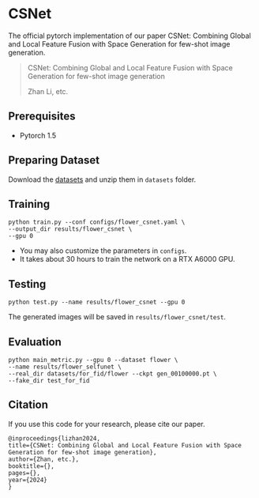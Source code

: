 # CSNet

The official pytorch implementation of our paper CSNet: Combining Global and Local Feature Fusion with Space Generation for few-shot image generation.


>  CSNet: Combining Global and Local Feature Fusion with Space Generation for few-shot image generation
> 
> Zhan Li, etc.
> 


## Prerequisites
- Pytorch 1.5

## Preparing Dataset
Download the [datasets](https://drive.google.com/drive/folders/1nGIqXPEjyhZjIsgiP_-Rb5t6Ji8RdiCA?usp=sharing) and unzip them in `datasets` folder.

## Training
```shell
python train.py --conf configs/flower_csnet.yaml \
--output_dir results/flower_csnet \
--gpu 0
```

* You may also customize the parameters in `configs`.
* It takes about 30 hours to train the network on a RTX A6000 GPU.


## Testing
```shell
python test.py --name results/flower_csnet --gpu 0
```

The generated images will be saved in `results/flower_csnet/test`.


## Evaluation
```shell
python main_metric.py --gpu 0 --dataset flower \
--name results/flower_selfunet \
--real_dir datasets/for_fid/flower --ckpt gen_00100000.pt \
--fake_dir test_for_fid
```

## Citation
If you use this code for your research, please cite our paper.

    @inproceedings{lizhan2024,
    title={CSNet: Combining Global and Local Feature Fusion with Space Generation for few-shot image generation},
    author={Zhan, etc.},
    booktitle={},
    pages={},
    year={2024}
    }




